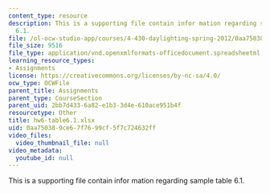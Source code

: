 ```yaml
---
content_type: resource
description: This is a supporting file contain infor mation regarding sample table
  6.1.
file: /ol-ocw-studio-app/courses/4-430-daylighting-spring-2012/0aa750389ce67f7699cf5f7c724632ff_hw6-table6.1.xlsx
file_size: 9516
file_type: application/vnd.openxmlformats-officedocument.spreadsheetml.sheet
learning_resource_types:
- Assignments
license: https://creativecommons.org/licenses/by-nc-sa/4.0/
ocw_type: OCWFile
parent_title: Assignments
parent_type: CourseSection
parent_uid: 2bb7d433-6a82-e1b3-3d4e-610ace951b4f
resourcetype: Other
title: hw6-table6.1.xlsx
uid: 0aa75038-9ce6-7f76-99cf-5f7c724632ff
video_files:
  video_thumbnail_file: null
video_metadata:
  youtube_id: null
---
```

This is a supporting file contain infor mation regarding sample table 6.1.